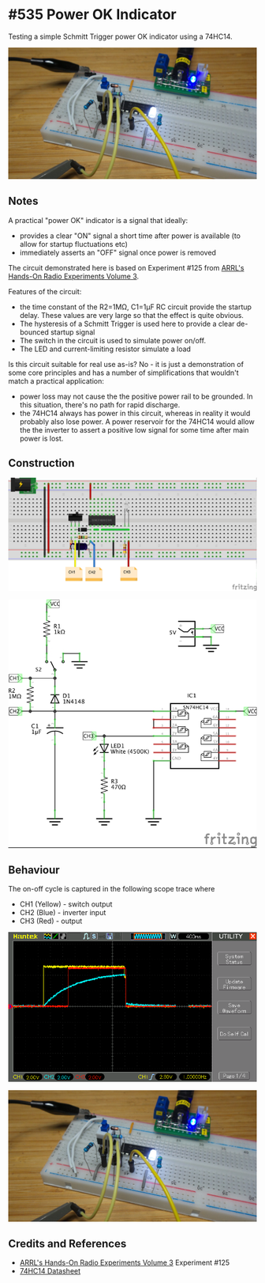 # #535 Power OK Indicator

Testing a simple Schmitt Trigger power OK indicator using a 74HC14.

![Build](./assets/PowerOkIndicator_build.jpg?raw=true)

## Notes

A practical "power OK" indicator is a signal that ideally:

* provides a clear "ON" signal a short time after power is available (to allow for startup fluctuations etc)
* immediately asserts an "OFF" signal once power is removed

The circuit demonstrated here is based on Experiment #125 from
[ARRL's Hands-On Radio Experiments Volume 3](https://www.goodreads.com/book/show/38899190-arrl-s-hands-on-radio-experiments-volume-3).

Features of the circuit:

* the time constant of the R2=1MΩ, C1=1µF RC circuit provide the startup delay. These values are very large so that the effect is quite obvious.
* The hysteresis of a Schmitt Trigger is used here to provide a clear de-bounced startup signal
* The switch in the circuit is used to simulate power on/off.
* The LED and current-limiting resistor simulate a load

Is this circuit suitable for real use as-is? No - it is just a demonstration of some core principles
and has a number of simplifications that wouldn't match a practical application:

* power loss may not cause the the positive power rail to be grounded. In this situation, there's no path for rapid discharge.
* the 74HC14 always has power in this circuit, whereas in reality it would probably also lose power. A power reservoir for the 74HC14 would allow the the inverter to assert a positive low signal for some time after main power is lost.

## Construction

![Breadboard](./assets/PowerOkIndicator_bb.jpg?raw=true)

![Schematic](./assets/PowerOkIndicator_schematic.jpg?raw=true)

## Behaviour

The on-off cycle is captured in the following scope trace where

* CH1 (Yellow) - switch output
* CH2 (Blue) - inverter input
* CH3 (Red) - output

![scope](./assets/scope.gif?raw=true)

![Build](./assets/PowerOkIndicator_build.jpg?raw=true)

## Credits and References

* [ARRL's Hands-On Radio Experiments Volume 3](https://www.goodreads.com/book/show/38899190-arrl-s-hands-on-radio-experiments-volume-3) Experiment #125
* [74HC14 Datasheet](https://www.futurlec.com/74HC/74HC14SMD.shtml)
